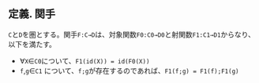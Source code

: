 ## 定義. 関手
`C`と`D`を圏とする。関手`F:C→D`は、対象関数`F0:C0→D0`と射関数`F1:C1→D1`からなり、以下を満たす。

- ∀`X`∈`C0`について、`F1(id(X)) = id(F0(X))`
- `f`,`g`∈`C1` について、`f;g`が存在するのであれば、`F1(f;g) = F1(f);F1(g)`
